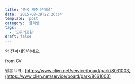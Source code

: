 ```yaml
---
title: '중국 계주 은메달'
date: '2015-08-29T22:26:34'
template: 'post'
category: '클리앙'
tags: 
  - '모두의공원'
draft: false
---
```


와 진짜 대단하네요.  
  
from CV

원본 URL: [https://www.clien.net/service/board/park/8061003](https://www.clien.net/service/board/park/8061003)